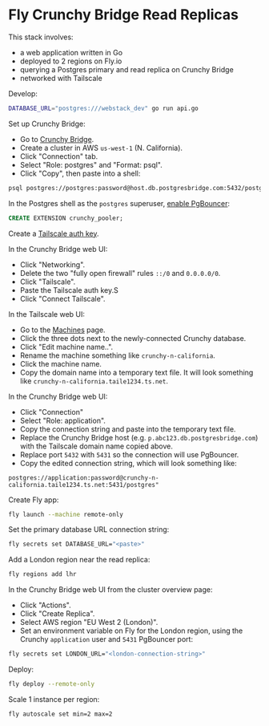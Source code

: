 # Fly Crunchy Bridge Read Replicas

This stack involves:

* a web application written in Go
* deployed to 2 regions on Fly.io
* querying a Postgres primary and read replica on Crunchy Bridge
* networked with Tailscale

Develop:

```bash
DATABASE_URL="postgres:///webstack_dev" go run api.go
```

Set up Crunchy Bridge:

* Go to [Crunchy Bridge](https://crunchybridge.com/).
* Create a cluster in AWS `us-west-1` (N. California).
* Click "Connection" tab.
* Select "Role: postgres" and "Format: psql".
* Click "Copy", then paste into a shell:

```bash
psql postgres://postgres:password@host.db.postgresbridge.com:5432/postgres
```

In the Postgres shell as the `postgres` superuser,
[enable PgBouncer](https://docs.crunchybridge.com/how-to/pgbouncer/):

```sql
CREATE EXTENSION crunchy_pooler;
```

Create a [Tailscale auth key](https://login.tailscale.com/admin/settings/keys).

In the Crunchy Bridge web UI:

* Click "Networking".
* Delete the two "fully open firewall" rules `::/0` and `0.0.0.0/0`.
* Click "Tailscale".
* Paste the Tailscale auth key.S
* Click "Connect Tailscale".

In the Tailscale web UI:

* Go to the [Machines](https://login.tailscale.com/admin/machines) page.
* Click the three dots next to the newly-connected Crunchy database.
* Click "Edit machine name..".
* Rename the machine something like `crunchy-n-california`.
* Click the machine name.
* Copy the domain name into a temporary text file.
  It will look something like `crunchy-n-california.taile1234.ts.net`.

In the Crunchy Bridge web UI:

* Click "Connection"
* Select "Role: application".
* Copy the connection string and paste into the temporary text file.
* Replace the Crunchy Bridge host (e.g. `p.abc123.db.postgresbridge.com`)
  with the Tailscale domain name copied above.
* Replace port `5432` with `5431` so the connection will use PgBouncer.
* Copy the edited connection string, which will look something like:

```
postgres://application:password@crunchy-n-california.taile1234.ts.net:5431/postgres"
```

Create Fly app:

```bash
fly launch --machine remote-only
```

Set the primary database URL connection string:

```bash
fly secrets set DATABASE_URL="<paste>"
```

Add a London region near the read replica:

```bash
fly regions add lhr
```

In the Crunchy Bridge web UI from the cluster overview page:

* Click "Actions".
* Click "Create Replica".
* Select AWS region "EU West 2 (London)".
* Set an environment variable on Fly for the London region,
  using the Crunchy `application` user and `5431` PgBouncer port:

```bash
fly secrets set LONDON_URL="<london-connection-string>"
```

Deploy:

```bash
fly deploy --remote-only
```

Scale 1 instance per region:

```bash
fly autoscale set min=2 max=2
```
